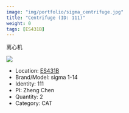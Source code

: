 ```yaml
---
image: "img/portfolio/sigma_centrifuge.jpg"
title: "Centrifuge (ID: 111)"
weight: 0
tags: [ES431B]
---
```


离心机

<!--more-->

![](../../img/portfolio/sigma_centrifuge.jpg)

- Location: [ES431B](../../tags/ES431B)
- Brand/Model: sigma 1-14
- Identity: 111
- PI: Zheng Chen
- Quantity: 2
- Category: CAT






